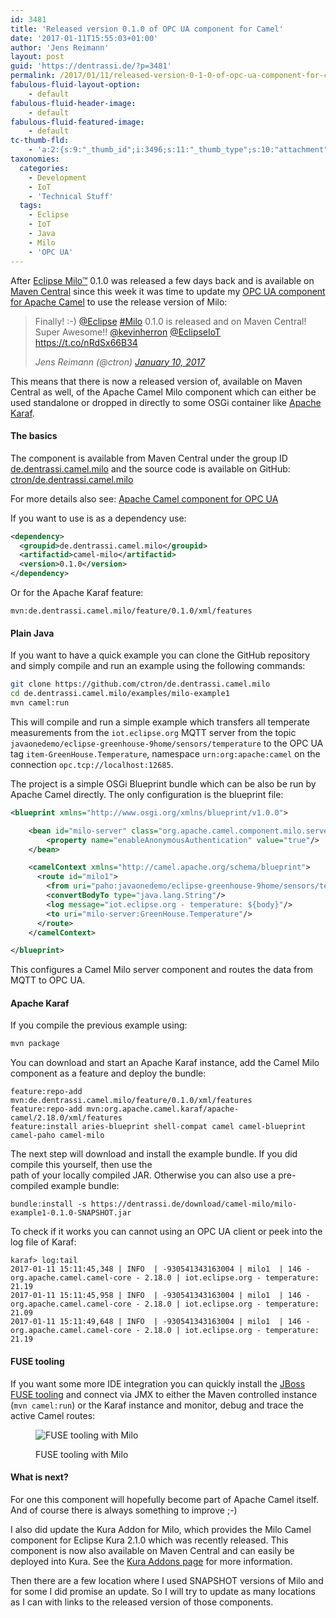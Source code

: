```yaml
---
id: 3481
title: 'Released version 0.1.0 of OPC UA component for Camel'
date: '2017-01-11T15:55:03+01:00'
author: 'Jens Reimann'
layout: post
guid: 'https://dentrassi.de/?p=3481'
permalink: /2017/01/11/released-version-0-1-0-of-opc-ua-component-for-camel/
fabulous-fluid-layout-option:
    - default
fabulous-fluid-header-image:
    - default
fabulous-fluid-featured-image:
    - default
tc-thumb-fld:
    - 'a:2:{s:9:"_thumb_id";i:3496;s:11:"_thumb_type";s:10:"attachment";}'
taxonomies:
  categories:
    - Development
    - IoT
    - 'Technical Stuff'
  tags:
    - Eclipse
    - IoT
    - Java
    - Milo
    - 'OPC UA'
---
```


After [Eclipse Milo™](http://eclipse.org/milo) 0.1.0 was released a few days back and is available on [Maven Central](https://search.maven.org/#search|ga|1|g%3A%22org.eclipse.milo%22) since this week it was time to update my [OPC UA component for Apache Camel](https://dentrassi.de/camel-milo/) to use the release version of Milo:

<!-- more -->

> Finally! :-) [@Eclipse](https://twitter.com/eclipse) [\#Milo](https://twitter.com/hashtag/Milo?src=hash) 0.1.0 is released and on Maven Central! Super Awesome!! [@kevinherron](https://twitter.com/kevinherron) [@EclipseIoT](https://twitter.com/EclipseIoT) <https://t.co/nRdSx66B34>
> 
> <cite>Jens Reimann (@ctron) [January 10, 2017](https://twitter.com/ctron/status/818863065630384128)</cite>

<script async="" charset="utf-8" src="//platform.twitter.com/widgets.js"></script>

This means that there is now a released version of, available on Maven Central as well, of the Apache Camel Milo component which can either be used standalone or dropped in directly to some OSGi container like [Apache Karaf](<http://Apache Karaf>).

#### The basics

The component is available from Maven Central under the group ID [de.dentrassi.camel.milo](https://search.maven.org/#search|ga|1|g%3A%22de.dentrassi.camel.milo%22) and the source code is available on GitHub: [ctron/de.dentrassi.camel.milo](https://github.com/ctron/de.dentrassi.camel.milo)

For more details also see: [Apache Camel component for OPC UA](https://dentrassi.de/camel-milo/)

If you want to use is as a dependency use:

```xml
<dependency>
  <groupid>de.dentrassi.camel.milo</groupid>
  <artifactid>camel-milo</artifactid>
  <version>0.1.0</version>
</dependency>
```

Or for the Apache Karaf feature:

```
mvn:de.dentrassi.camel.milo/feature/0.1.0/xml/features
```

#### Plain Java

If you want to have a quick example you can clone the GitHub repository and simply compile and run an example using the following commands:

```bash
git clone https://github.com/ctron/de.dentrassi.camel.milo
cd de.dentrassi.camel.milo/examples/milo-example1
mvn camel:run
```

This will compile and run a simple example which transfers all temperate measurements from the `iot.eclipse.org` MQTT server from the topic `javaonedemo/eclipse-greenhouse-9home/sensors/temperature` to the OPC UA tag `item-GreenHouse.Temperature`, namespace `urn:org:apache:camel` on the connection `opc.tcp://localhost:12685`.

The project is a simple OSGi Blueprint bundle which can be also be run by Apache Camel directly. The only configuration is the blueprint file:

```xml
<blueprint xmlns="http://www.osgi.org/xmlns/blueprint/v1.0.0">

    <bean id="milo-server" class="org.apache.camel.component.milo.server.MiloServerComponent">
        <property name="enableAnonymousAuthentication" value="true"/>
    </bean>

    <camelContext xmlns="http://camel.apache.org/schema/blueprint">
      <route id="milo1">
        <from uri="paho:javaonedemo/eclipse-greenhouse-9home/sensors/temperature?brokerUrl=tcp://iot.eclipse.org:1883"/>
        <convertBodyTo type="java.lang.String"/>
        <log message="iot.eclipse.org - temperature: ${body}"/>
        <to uri="milo-server:GreenHouse.Temperature"/>
      </route>
    </camelContext>

</blueprint>
```

This configures a Camel Milo server component and routes the data from MQTT to OPC UA.

#### Apache Karaf

If you compile the previous example using:

```bash
mvn package
```

You can download and start an Apache Karaf instance, add the Camel Milo component as a feature and deploy the bundle:

```
feature:repo-add mvn:de.dentrassi.camel.milo/feature/0.1.0/xml/features
feature:repo-add mvn:org.apache.camel.karaf/apache-camel/2.18.0/xml/features
feature:install aries-blueprint shell-compat camel camel-blueprint camel-paho camel-milo
```

The next step will download and install the example bundle. If you did compile this yourself, then use the  
path of your locally compiled JAR. Otherwise you can also use a pre-compiled example bundle:

```
bundle:install -s https://dentrassi.de/download/camel-milo/milo-example1-0.1.0-SNAPSHOT.jar
```

To check if it works you can cannot using an OPC UA client or peek into the log file of Karaf:

```
karaf> log:tail
2017-01-11 15:11:45,348 | INFO  | -930541343163004 | milo1  | 146 - org.apache.camel.camel-core - 2.18.0 | iot.eclipse.org - temperature: 21.19
2017-01-11 15:11:45,958 | INFO  | -930541343163004 | milo1  | 146 - org.apache.camel.camel-core - 2.18.0 | iot.eclipse.org - temperature: 21.09
2017-01-11 15:11:49,648 | INFO  | -930541343163004 | milo1  | 146 - org.apache.camel.camel-core - 2.18.0 | iot.eclipse.org - temperature: 21.19
```

#### FUSE tooling

If you want some more IDE integration you can quickly install the [JBoss FUSE tooling](https://developers.redhat.com/products/fuse/get-started/) and connect via JMX to either the Maven controlled instance (`mvn camel:run`) or the Karaf instance and monitor, debug and trace the active Camel routes:

<figure>

![FUSE tooling with Milo](https://dentrassi.de/wp-content/uploads/milo_fuse.png)

<figcaption>FUSE tooling with Milo</figcaption></figure>

#### What is next?

For one this component will hopefully become part of Apache Camel itself. And of course there is always something to improve ;-)

I also did update the Kura Addon for Milo, which provides the Milo Camel component for Eclipse Kura 2.1.0 which was recently released. This component is now also available on Maven Central and can easily be deployed into Kura. See the [Kura Addons page](https://dentrassi.de/kura-addons/) for more information.

Then there are a few location where I used SNAPSHOT versions of Milo and for some I did promise an update. So I will try to update as many locations as I can with links to the released version of those components.
